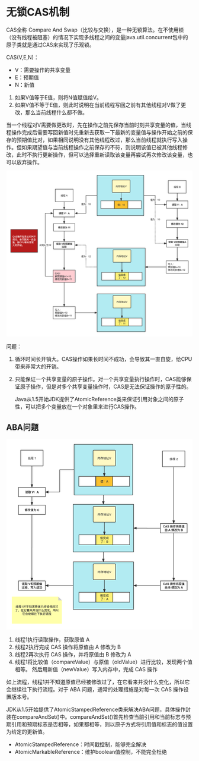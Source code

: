 # 无锁CAS机制

CAS全称 Compare And Swap（⽐较与交换），是⼀种⽆锁算法。在不使⽤锁（没有线程被阻塞）的情况下实现多线程之间的变量java.util.concurrent包中的原⼦类就是通过CAS来实现了乐观锁。 

CAS(V,E,N)：

- V：需要操作的共享变量
- E：预期值
- N：新值

1. 如果V值等于E值，则将N值赋值给V。
2. 如果V值不等于E值，则此时说明在当前线程写回之前有其他线程对V做了更改，那么当前线程什么都不做。

当一个线程对V需要做更改时，先在操作之前先保存当前时刻共享变量的值，当线程操作完成后需要写回新值时先重新去获取一下最新的变量值与操作开始之前的保存的预期值比对，如果相同说明没有其他线程改过，那么当前线程就执行写入操作。但如果期望值与当前线程操作之前保存的不符，则说明该值已被其他线程修改，此时不执行更新操作，但可以选择重新读取该变量再尝试再次修改该变量，也可以放弃操作。

![image-20230908102629971](image/image-20230908102629971.png)



问题：

1. 循环时间⻓开销⼤。CAS操作如果⻓时间不成功，会导致其⼀直⾃旋，给CPU带来⾮常⼤的开销。

2. 只能保证⼀个共享变量的原⼦操作。对⼀个共享变量执⾏操作时，CAS能够保证原⼦操作，但是对多个共享变量操作时，CAS是⽆法保证操作的原⼦性的。

   Java从1.5开始JDK提供了AtomicReference类来保证引⽤对象之间的原⼦性，可以把多个变量放在⼀个对象⾥来进⾏CAS操作。

## ABA问题

![image-20230908102655240](image/image-20230908102655240.png)

1. 线程1执行读取操作，获取原值 A
2. 线程2执行完成 CAS 操作将原值由 A 修改为 B 
3. 线程2再次执行 CAS 操作，并将原值由 B 修改为 A 
4. 线程1将比较值（compareValue）与原值（oldValue）进行比较，发现两个值相等。 然后用新值（newValue）写入内存中，完成 CAS 操作

如上流程，线程1并不知道原值已经被修改过了，在它看来并没什么变化，所以它会继续往下执行流程。对于 ABA 问题，通常的处理措施是对每一次 CAS 操作设置版本号。

JDK从1.5开始提供了AtomicStampedReference类来解决ABA问题，具体操作封装在compareAndSet()中。compareAndSet()⾸先检查当前引⽤和当前标志与预 期引⽤和预期标志是否相等，如果都相等，则以原⼦⽅式将引⽤值和标志的值设置为给定的更新值。

- AtomicStampedReference：时间戳控制，能够完全解决
- AtomicMarkableReference：维护boolean值控制，不能完全杜绝
